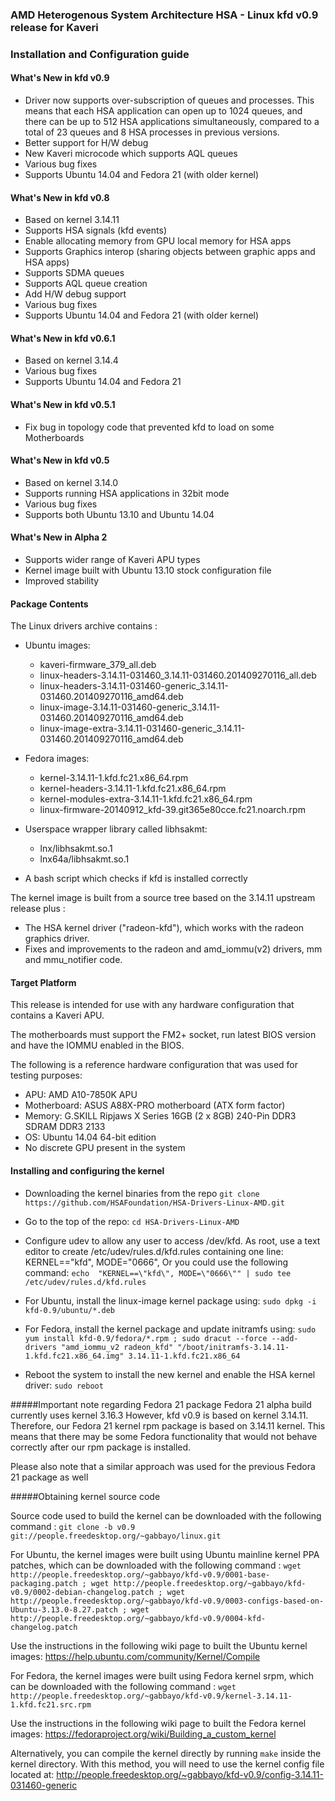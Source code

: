 ### AMD Heterogenous System Architecture HSA - Linux kfd v0.9 release for Kaveri

### Installation and Configuration guide

#### What's New in kfd v0.9

* Driver now supports over-subscription of queues and processes. This means
  that each HSA application can open up to 1024 queues, and there can be up to
  512 HSA applications simultaneously, compared to a total of 23 queues and 8
  HSA processes in previous versions.
* Better support for H/W debug
* New Kaveri microcode which supports AQL queues
* Various bug fixes
* Supports Ubuntu 14.04 and Fedora 21 (with older kernel)

#### What's New in kfd v0.8

* Based on kernel 3.14.11
* Supports HSA signals (kfd events)
* Enable allocating memory from GPU local memory for HSA apps
* Supports Graphics interop (sharing objects between graphic apps and HSA apps)
* Supports SDMA queues
* Supports AQL queue creation
* Add H/W debug support
* Various bug fixes
* Supports Ubuntu 14.04 and Fedora 21 (with older kernel)

#### What's New in kfd v0.6.1

* Based on kernel 3.14.4
* Various bug fixes
* Supports Ubuntu 14.04 and Fedora 21

#### What's New in kfd v0.5.1

* Fix bug in topology code that prevented kfd to load on some Motherboards

#### What's New in kfd v0.5

* Based on kernel 3.14.0
* Supports running HSA applications in 32bit mode
* Various bug fixes
* Supports both Ubuntu 13.10 and Ubuntu 14.04

#### What's New in Alpha 2

* Supports wider range of Kaveri APU types
* Kernel image built with Ubuntu 13.10 stock configuration file
* Improved stability

#### Package Contents

The Linux drivers archive contains :

* Ubuntu images:
  * kaveri-firmware_379_all.deb
  * linux-headers-3.14.11-031460_3.14.11-031460.201409270116_all.deb
  * linux-headers-3.14.11-031460-generic_3.14.11-031460.201409270116_amd64.deb
  * linux-image-3.14.11-031460-generic_3.14.11-031460.201409270116_amd64.deb
  * linux-image-extra-3.14.11-031460-generic_3.14.11-031460.201409270116_amd64.deb


* Fedora images:
  * kernel-3.14.11-1.kfd.fc21.x86_64.rpm
  * kernel-headers-3.14.11-1.kfd.fc21.x86_64.rpm
  * kernel-modules-extra-3.14.11-1.kfd.fc21.x86_64.rpm
  * linux-firmware-20140912_kfd-39.git365e80cce.fc21.noarch.rpm

* Userspace wrapper library called libhsakmt:
  * lnx/libhsakmt.so.1
  * lnx64a/libhsakmt.so.1

* A bash script which checks if kfd is installed correctly

The kernel image is built from a source tree based on the 3.14.11 upstream
release plus :

* The HSA kernel driver ("radeon-kfd"), which works with the radeon
  graphics driver.
* Fixes and improvements to the radeon and amd_iommu(v2) drivers, mm and
  mmu_notifier code.

#### Target Platform

This release is intended for use with any hardware configuration that
contains a Kaveri APU.

The motherboards must support the FM2+ socket, run latest BIOS version
and have the IOMMU enabled in the BIOS.

The following is a reference hardware configuration that was used for
testing purposes:

* APU:            AMD A10-7850K APU
* Motherboard:    ASUS A88X-PRO motherboard (ATX form factor)
* Memory:         G.SKILL Ripjaws X Series 16GB (2 x 8GB) 240-Pin DDR3 SDRAM DDR3 2133
* OS:             Ubuntu 14.04 64-bit edition
* No discrete GPU present in the system

#### Installing and configuring the kernel

* Downloading the kernel binaries from the repo
  `git clone https://github.com/HSAFoundation/HSA-Drivers-Linux-AMD.git`

* Go to the top of the repo:
  `cd HSA-Drivers-Linux-AMD`

* Configure udev to allow any user to access /dev/kfd. As root, use a text
editor to create /etc/udev/rules.d/kfd.rules containing one line:
KERNEL=="kfd", MODE="0666", Or you could use the following command:
  `echo  "KERNEL==\"kfd\", MODE=\"0666\"" | sudo tee /etc/udev/rules.d/kfd.rules`

* For Ubuntu, install the linux-image kernel package using:
  `sudo dpkg -i kfd-0.9/ubuntu/*.deb`

* For Fedora, install the kernel package and update initramfs using:
  `sudo yum install kfd-0.9/fedora/*.rpm ; sudo dracut --force --add-drivers "amd_iommu_v2 radeon_kfd" "/boot/initramfs-3.14.11-1.kfd.fc21.x86_64.img" 3.14.11-1.kfd.fc21.x86_64`

* Reboot the system to install the new kernel and enable the HSA kernel driver:
  `sudo reboot`

#####Important note regarding Fedora 21 package
Fedora 21 alpha build currently uses kernel 3.16.3
However, kfd v0.9 is based on kernel 3.14.11.
Therefore, our Fedora 21 kernel rpm package is based on 3.14.11 kernel. This
means that there may be some Fedora functionality that would not behave
correctly after our rpm package is installed.

Please also note that a similar approach was used for the previous
Fedora 21 package as well

#####Obtaining kernel source code 

Source code used to build the kernel can be downloaded with the following
command :
`git clone -b v0.9 git://people.freedesktop.org/~gabbayo/linux.git`

For Ubuntu, the kernel images were built using Ubuntu mainline kernel
PPA patches, which can be downloaded with the following command :
`wget http://people.freedesktop.org/~gabbayo/kfd-v0.9/0001-base-packaging.patch ; wget http://people.freedesktop.org/~gabbayo/kfd-v0.9/0002-debian-changelog.patch ; wget http://people.freedesktop.org/~gabbayo/kfd-v0.9/0003-configs-based-on-Ubuntu-3.13.0-8.27.patch ; wget http://people.freedesktop.org/~gabbayo/kfd-v0.9/0004-kfd-changelog.patch`

Use the instructions in the following wiki page to built the Ubuntu kernel images:
https://help.ubuntu.com/community/Kernel/Compile

For Fedora, the kernel images were built using Fedora kernel srpm,
which can be downloaded with the following command :
`wget http://people.freedesktop.org/~gabbayo/kfd-v0.9/kernel-3.14.11-1.kfd.fc21.src.rpm`

Use the instructions in the following wiki page to built the Fedora kernel images:
https://fedoraproject.org/wiki/Building_a_custom_kernel

Alternatively, you can compile the kernel directly by running `make` inside
the kernel directory.
With this method, you will need to use the kernel config file located at:
http://people.freedesktop.org/~gabbayo/kfd-v0.9/config-3.14.11-031460-generic

